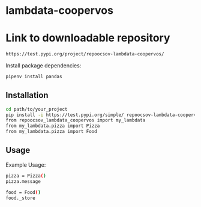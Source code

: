 # lambdata-coopervos

# Link to downloadable repository
```sh
https://test.pypi.org/project/repoocsov-lambdata-coopervos/
```

Install package dependencies:

```sh
pipenv install pandas
```

## Installation

```sh
cd path/to/your_project
pip install -i https://test.pypi.org/simple/ repoocsov-lambdata-coopervos
from repoocsov_lambdata_coopervos import my_lambdata
from my_lambdata.pizza import Pizza
from my_lambdata.pizza import Food
```

## Usage

Example Usage:
```sh
pizza = Pizza()
pizza.message

food = Food()
food._store
```